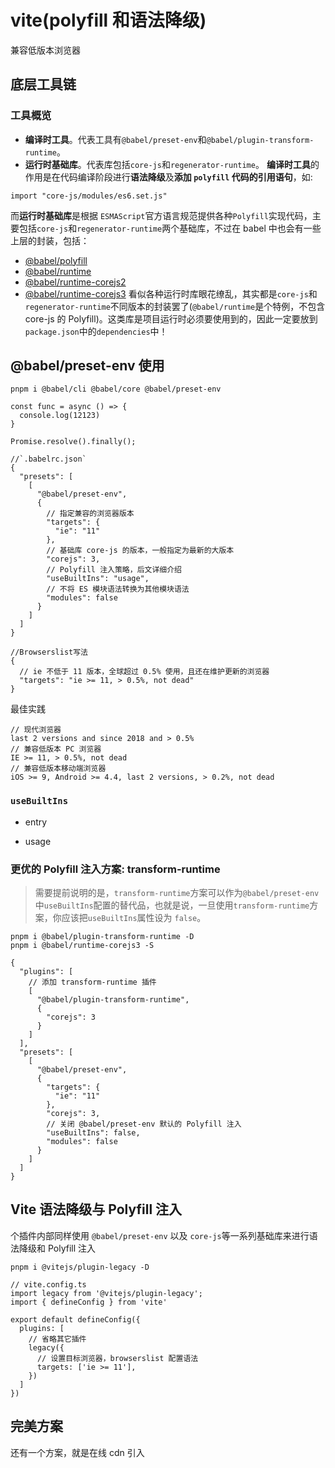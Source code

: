 # vite(polyfill 和语法降级)

兼容低版本浏览器

## 底层工具链

### 工具概览

- **编译时工具**。代表工具有`@babel/preset-env`和`@babel/plugin-transform-runtime`。
- **运行时基础库**。代表库包括`core-js`和`regenerator-runtime`。
  **编译时工具**的作用是在代码编译阶段进行**语法降级**及**添加 `polyfill` 代码的引用语句**，如:

```
import "core-js/modules/es6.set.js"
```

而**运行时基础库**是根据 `ESMAScript`官方语言规范提供各种`Polyfill`实现代码，主要包括`core-js`和`regenerator-runtime`两个基础库，不过在 babel 中也会有一些上层的封装，包括：

- [@babel/polyfill](https://link.juejin.cn?target=https%3A%2F%2Fbabeljs.io%2Fdocs%2Fen%2Fbabel-polyfill "https://babeljs.io/docs/en/babel-polyfill")
- [@babel/runtime](https://link.juejin.cn?target=https%3A%2F%2Fbabeljs.io%2Fdocs%2Fen%2Fbabel-runtime "https://babeljs.io/docs/en/babel-runtime")
- [@babel/runtime-corejs2](https://link.juejin.cn?target=https%3A%2F%2Fbabeljs.io%2Fdocs%2Fen%2Fbabel-runtime-corejs2 "https://babeljs.io/docs/en/babel-runtime-corejs2")
- [@babel/runtime-corejs3](https://link.juejin.cn?target=https%3A%2F%2Fbabeljs.io%2Fdocs%2Fen%2Fbabel-runtime-corejs3 "https://babeljs.io/docs/en/babel-runtime-corejs3") 看似各种运行时库眼花缭乱，其实都是`core-js`和`regenerator-runtime`不同版本的封装罢了(`@babel/runtime`是个特例，不包含 core-js 的 Polyfill)。这类库是项目运行时必须要使用到的，因此一定要放到`package.json`中的`dependencies`中！

## @babel/preset-env 使用

```
pnpm i @babel/cli @babel/core @babel/preset-env
```

```
const func = async () => {
  console.log(12123)
}

Promise.resolve().finally();
```

```
//`.babelrc.json`
{
  "presets": [
    [
      "@babel/preset-env",
      {
        // 指定兼容的浏览器版本
        "targets": {
          "ie": "11"
        },
        // 基础库 core-js 的版本，一般指定为最新的大版本
        "corejs": 3,
        // Polyfill 注入策略，后文详细介绍
        "useBuiltIns": "usage",
        // 不将 ES 模块语法转换为其他模块语法
        "modules": false
      }
    ]
  ]
}
```

```
//Browserslist写法
{
  // ie 不低于 11 版本，全球超过 0.5% 使用，且还在维护更新的浏览器
  "targets": "ie >= 11, > 0.5%, not dead"
}
```

最佳实践

```
// 现代浏览器
last 2 versions and since 2018 and > 0.5%
// 兼容低版本 PC 浏览器
IE >= 11, > 0.5%, not dead
// 兼容低版本移动端浏览器
iOS >= 9, Android >= 4.4, last 2 versions, > 0.2%, not dead
```

### `useBuiltIns`

- entry

- usage

### 更优的 Polyfill 注入方案: transform-runtime

> 需要提前说明的是，`transform-runtime`方案可以作为`@babel/preset-env`中`useBuiltIns`配置的替代品，也就是说，一旦使用`transform-runtime`方案，你应该把`useBuiltIns`属性设为 `false`。

```
pnpm i @babel/plugin-transform-runtime -D
pnpm i @babel/runtime-corejs3 -S
```

```
{
  "plugins": [
    // 添加 transform-runtime 插件
    [
      "@babel/plugin-transform-runtime",
      {
        "corejs": 3
      }
    ]
  ],
  "presets": [
    [
      "@babel/preset-env",
      {
        "targets": {
          "ie": "11"
        },
        "corejs": 3,
        // 关闭 @babel/preset-env 默认的 Polyfill 注入
        "useBuiltIns": false,
        "modules": false
      }
    ]
  ]
}
```

## Vite 语法降级与 Polyfill 注入

个插件内部同样使用 `@babel/preset-env` 以及 `core-js`等一系列基础库来进行语法降级和 Polyfill 注入

```
pnpm i @vitejs/plugin-legacy -D
```

```
// vite.config.ts
import legacy from '@vitejs/plugin-legacy';
import { defineConfig } from 'vite'

export default defineConfig({
  plugins: [
    // 省略其它插件
    legacy({
      // 设置目标浏览器，browserslist 配置语法
      targets: ['ie >= 11'],
    })
  ]
})
```

## 完美方案

还有一个方案，就是在线 cdn 引入
